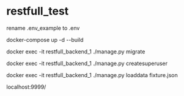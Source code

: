 # restfull_test
rename .env_example to .env

docker-compose up -d --build

docker exec -it restfull_backend_1 ./manage.py migrate

docker exec -it restfull_backend_1 ./manage.py createsuperuser

docker exec -it restfull_backend_1 ./manage.py loaddata fixture.json

localhost:9999/
